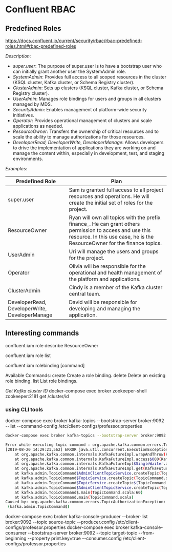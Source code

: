# Confluent RBAC

## Predefined Roles

https://docs.confluent.io/current/security/rbac/rbac-predefined-roles.html#rbac-predefined-roles

*Description*:

* _super.user_: The purpose of super.user is to have a bootstrap user who can initially grant another user the SystemAdmin role.
* _SystemAdmin_: Provides full access to all scoped resources in the cluster (KSQL cluster, Kafka cluster, or Schema Registry cluster).
* _ClusterAdmin_: Sets up clusters (KSQL cluster, Kafka cluster, or Schema Registry cluster).
* _UserAdmin_: Manages role bindings for users and groups in all clusters managed by MDS.
* _SecurityAdmin_: Enables management of platform-wide security initiatives.
* _Operator_: Provides operational management of clusters and scale applications as needed.
* _ResourceOwner_: Transfers the ownership of critical resources and to scale the ability to manage authorizations for those resources.
* _DeveloperRead, DeveloperWrite, DeveloperManage_: Allows developers to drive the implementation of applications they are working on and manage the content within, especially in development, test, and staging environments.


*Examples*:

|  Predefined Role |  Plan |
|---|---|
| super.user  |  Sam is granted full access to all project resources and operations. He will create the initial set of roles for the project. |
| ResourceOwner  | 	Ryan will own all topics with the prefix finance_. He can grant others permission to access and use this resource. In this use case, he is the ResourceOwner for the finance topics.  |
| UserAdmin  | 	Uri will manage the users and groups for the project.  |
| Operator  | 	Olivia will be responsible for the operational and health management of the platform and applications. |
| ClusterAdmin  | 	Cindy is a member of the Kafka cluster central team.  |
| DeveloperRead, DeveloperWrite, DeveloperManage  | 	David will be responsible for developing and managing the application.  |

## Interesting commands

confluent iam role describe ResourceOwner

confluent iam role list

confluent iam rolebinding [command]

Available Commands:
 create      Create a role binding.
 delete      Delete an existing role binding.
 list        List role bindings.


*Get Kafka cluster ID*
 docker-compose exec broker zookeeper-shell zookeeper:2181  get /cluster/id  


### using  CLI tools

docker-compose exec broker kafka-topics --bootstrap-server broker:9092 --list --command-config /etc/client-configs/professor.properties

```bash
docker-compose exec broker kafka-topics --bootstrap-server broker:9092 --create --topic foo --partitions 1 --replication-factor 1   --command-config /etc/client-configs/fry.properties

Error while executing topic command : org.apache.kafka.common.errors.TopicAuthorizationException: Not authorized to access topics: [Authorization failed.]
[2019-08-20 14:29:21,562] ERROR java.util.concurrent.ExecutionException: org.apache.kafka.common.errors.TopicAuthorizationException: Not authorized to access topics: [Authorization failed.]
	at org.apache.kafka.common.internals.KafkaFutureImpl.wrapAndThrow(KafkaFutureImpl.java:45)
	at org.apache.kafka.common.internals.KafkaFutureImpl.access$000(KafkaFutureImpl.java:32)
	at org.apache.kafka.common.internals.KafkaFutureImpl$SingleWaiter.await(KafkaFutureImpl.java:89)
	at org.apache.kafka.common.internals.KafkaFutureImpl.get(KafkaFutureImpl.java:260)
	at kafka.admin.TopicCommand$AdminClientTopicService.createTopic(TopicCommand.scala:190)
	at kafka.admin.TopicCommand$TopicService.createTopic(TopicCommand.scala:149)
	at kafka.admin.TopicCommand$TopicService.createTopic$(TopicCommand.scala:144)
	at kafka.admin.TopicCommand$AdminClientTopicService.createTopic(TopicCommand.scala:172)
	at kafka.admin.TopicCommand$.main(TopicCommand.scala:60)
	at kafka.admin.TopicCommand.main(TopicCommand.scala)
Caused by: org.apache.kafka.common.errors.TopicAuthorizationException: Not authorized to access topics: [Authorization failed.]
 (kafka.admin.TopicCommand$)
 ```

docker-compose exec broker kafka-console-producer --broker-list broker:9092  --topic source-topic --producer.config /etc/client-configs/professor.properties
docker-compose exec broker kafka-console-consumer --bootstrap-server broker:9092  --topic target-topic --from-beginning --property print.key=true --consumer.config  /etc/client-configs/professor.properties
